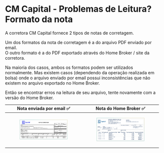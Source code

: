 # CM Capital - Problemas de Leitura? Formato da nota

A corretora CM Capital fornece 2 tipos de notas de corretagem.

Um dos formatos da nota de corretagem é a do arquivo PDF enviado por email.\
O outro formato é a do PDF exportado através do Home Broker / site da corretora.

Na maioria dos casos, ambos os formatos podem ser utilizados normalmente. Mas existem casos (dependendo da operação realizada em bolsa) onde o arquivo enviado por email possui inconsistências que não existem no arquivo exportado no Home Broker.

Então se encontrar erros na leitura de seu arquivo, tente novamente com a versão do Home Broker.

| Nota enviada por email ✅                                                                                 | Nota do Home Broker ✅                                                                                    |
| -------------------------------------------------------------------------------------------------------- | -------------------------------------------------------------------------------------------------------- |
| <div><figure><img src="../.gitbook/assets/image (1).png" alt=""><figcaption></figcaption></figure></div> | <div><figure><img src="../.gitbook/assets/image (2).png" alt=""><figcaption></figcaption></figure></div> |
